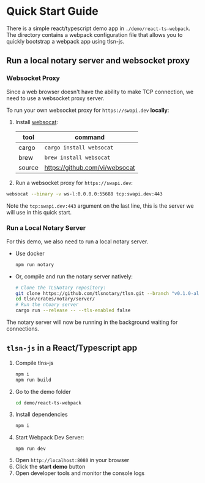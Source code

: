 # Quick Start Guide

There is a simple react/typescript demo app in `./demo/react-ts-webpack`. The directory contains a webpack configuration file that allows you to quickly bootstrap a webpack app using tlsn-js. 

## Run a local notary server and websocket proxy

### Websocket Proxy <a name="proxy"></a>

Since a web browser doesn't have the ability to make TCP connection, we need to use a websocket proxy server.

To run your own websocket proxy for `https://swapi.dev` **locally**:

1. Install [websocat](https://github.com/vi/websocat):

    | tool   | command                        |
    | ------ | ------------------------------ |
    | cargo  | `cargo install websocat`       |
    | brew   | `brew install websocat`        |
    | source | https://github.com/vi/websocat |

2. Run a websocket proxy for `https://swapi.dev`:
```sh
websocat --binary -v ws-l:0.0.0.0:55688 tcp:swapi.dev:443
```

Note the `tcp:swapi.dev:443` argument on the last line, this is the server we will use in this quick start.

### Run a Local Notary Server <a name="local-notary"></a>

For this demo, we also need to run a local notary server.

* Use docker
    ```sh
    npm run notary
    ```
* Or, compile and run the notary server natively:
     ```sh
     # Clone the TLSNotary repository:
     git clone https://github.com/tlsnotary/tlsn.git --branch "v0.1.0-alpha.9"
     cd tlsn/crates/notary/server/
     # Run the ntoary server
     cargo run --release -- --tls-enabled false
     ```

The notary server will now be running in the background waiting for connections.

## `tlsn-js` in a React/Typescript app

1. Compile tlns-js
    ```sh
    npm i
    npm run build
    ```
2. Go to the demo folder
    ```sh
    cd demo/react-ts-webpack
    ```
3. Install dependencies
    ```sh
    npm i
    ```
4. Start Webpack Dev Server:
    ```
    npm run dev
    ```
5. Open `http://localhost:8080` in your browser
6. Click the **start demo** button
7. Open developer tools and monitor the console logs
